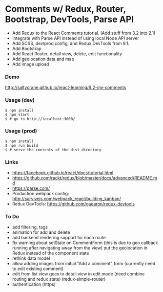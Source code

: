 # Comments w/ Redux, Router, Bootstrap, DevTools, Parse API

 - Add Redux to the React Comments tutorial. (Add stuff from 3.2 into 2.1)
 - Integrate with Parse API instead of using local Node API server
 - Add SCSS, dev/prod config, and Redux DevTools from 9.1.
 - Add Bootstrap
 - Add React Router, detail view, delete, edit functionality
 - Add geolocation data and map
 - Add image upload

### Demo

http://saltycrane.github.io/react-learning/9.2-my-comments

### Usage (dev)

    $ npm install
    $ npm start
    $ # go to http://localhost:3000/

### Usage (prod)

    $ npm install
    $ npm run build
    $ # serve the contents of the dist directory

### Links

 - https://facebook.github.io/react/docs/tutorial.html
 - https://github.com/rackt/redux/blob/master/docs/advanced/README.md
 - https://parse.com/
 - Production webpack config: http://survivejs.com/webpack_react/building_kanban/
 - Redux DevTools: https://github.com/gaearon/redux-devtools

### To Do

 - add filtering, tags
 - animation for add and delete
 - add backend rendering support for each route
 - fix warning about setState on CommentForm
   (this is due to geo callback running after navigating away from the view)
   put the geolocation in Redux instead of the component state
 - rethink data model
 - allow adding images from initial "Add a comment" form (currently need to edit existing comment)
 - edit from list view goes to detail view in edit mode (need combine routing and redux state)
   (redux-simple-router)
 - authentication (https)
